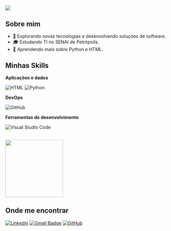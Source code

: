 ## ![](https://komarev.com/ghpvc/?username=JP-mirandaG&color=006bed)

## Sobre mim

- 🤔 Explorando novas tecnologias e desenvolvendo soluções de software.
- 🎓 Estudando TI no SENAI de Petrópoils.
- 🌱 Aprendendo mais sobre Python e HTML.

## Minhas Skills

**Aplicações e dados**

![HTML](https://img.shields.io/badge/-HTML-333333?style=flat&logo=HTML)
![Python](https://img.shields.io/badge/-Python-333333?style=flat&logo=Python)


**DevOps**

![GitHub](https://img.shields.io/badge/-GitHub-333333?style=flat&logo=github)

**Ferramentas de desenvolvimento**

![Visual Studio Code](https://img.shields.io/badge/-Visual%20Studio%20Code-333333?style=flat&logo=visual-studio-code&logoColor=007ACC)

<br/>

<a href="https://github.com/JP-mirandaG" title="Perfil do JP">
  <img height="180em" src="https://github-readme-stats.vercel.app/api?username=JP-mirandG&theme=dracula&show_icons=true" />
</a>

## Onde me encontrar

[![Linkedin](https://img.shields.io/badge/-username-blue?style=flat-square&logo=Linkedin&logoColor=white&link=LINK-DO-SEU-LINKEDIN)](LINK-DO-SEU-LINKEDIN)
[![Gmail Badge](https://img.shields.io/badge/-joao.p.goncalves11@aluno.senai.br-006bed?style=flat-square&logo=Gmail&logoColor=white&link=mailto:joao.p.goncalves11@aluno.senai.br)](mailto:joao.p.goncalves11@aluno.senai.br)
[![GitHub](https://img.shields.io/github/followers/JP-mirandaG?label=follow&style=social)]((https://github.com/JP-mirandaG))

